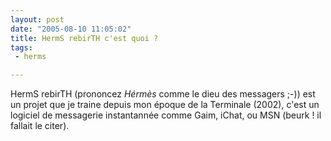 ```yaml
---
layout: post
date: "2005-08-10 11:05:02"
title: HermS rebirTH c'est quoi ?
tags:
 - herms

---
```


HermS rebirTH (prononcez _Hérmès_ comme le dieu des messagers ;-)) est un projet que je traine depuis mon époque de la Terminale (2002), c'est un logiciel de messagerie instantannée comme Gaim, iChat, ou MSN (beurk ! il fallait le citer).
